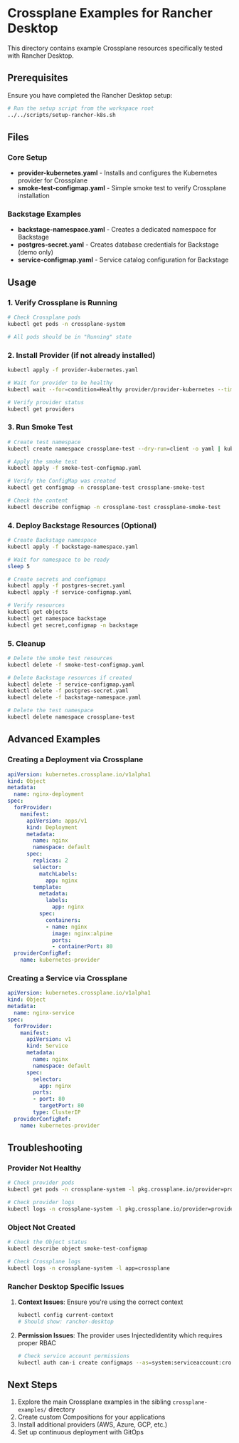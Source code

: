 # Crossplane Examples for Rancher Desktop

This directory contains example Crossplane resources specifically tested with Rancher Desktop.

## Prerequisites

Ensure you have completed the Rancher Desktop setup:
```bash
# Run the setup script from the workspace root
../../scripts/setup-rancher-k8s.sh
```

## Files

### Core Setup
- **provider-kubernetes.yaml** - Installs and configures the Kubernetes provider for Crossplane
- **smoke-test-configmap.yaml** - Simple smoke test to verify Crossplane installation

### Backstage Examples
- **backstage-namespace.yaml** - Creates a dedicated namespace for Backstage
- **postgres-secret.yaml** - Creates database credentials for Backstage (demo only)
- **service-configmap.yaml** - Service catalog configuration for Backstage

## Usage

### 1. Verify Crossplane is Running

```bash
# Check Crossplane pods
kubectl get pods -n crossplane-system

# All pods should be in "Running" state
```

### 2. Install Provider (if not already installed)

```bash
kubectl apply -f provider-kubernetes.yaml

# Wait for provider to be healthy
kubectl wait --for=condition=Healthy provider/provider-kubernetes --timeout=300s

# Verify provider status
kubectl get providers
```

### 3. Run Smoke Test

```bash
# Create test namespace
kubectl create namespace crossplane-test --dry-run=client -o yaml | kubectl apply -f -

# Apply the smoke test
kubectl apply -f smoke-test-configmap.yaml

# Verify the ConfigMap was created
kubectl get configmap -n crossplane-test crossplane-smoke-test

# Check the content
kubectl describe configmap -n crossplane-test crossplane-smoke-test
```

### 4. Deploy Backstage Resources (Optional)

```bash
# Create Backstage namespace
kubectl apply -f backstage-namespace.yaml

# Wait for namespace to be ready
sleep 5

# Create secrets and configmaps
kubectl apply -f postgres-secret.yaml
kubectl apply -f service-configmap.yaml

# Verify resources
kubectl get objects
kubectl get namespace backstage
kubectl get secret,configmap -n backstage
```

### 5. Cleanup

```bash
# Delete the smoke test resources
kubectl delete -f smoke-test-configmap.yaml

# Delete Backstage resources if created
kubectl delete -f service-configmap.yaml
kubectl delete -f postgres-secret.yaml
kubectl delete -f backstage-namespace.yaml

# Delete the test namespace
kubectl delete namespace crossplane-test
```

## Advanced Examples

### Creating a Deployment via Crossplane

```yaml
apiVersion: kubernetes.crossplane.io/v1alpha1
kind: Object
metadata:
  name: nginx-deployment
spec:
  forProvider:
    manifest:
      apiVersion: apps/v1
      kind: Deployment
      metadata:
        name: nginx
        namespace: default
      spec:
        replicas: 2
        selector:
          matchLabels:
            app: nginx
        template:
          metadata:
            labels:
              app: nginx
          spec:
            containers:
            - name: nginx
              image: nginx:alpine
              ports:
              - containerPort: 80
  providerConfigRef:
    name: kubernetes-provider
```

### Creating a Service via Crossplane

```yaml
apiVersion: kubernetes.crossplane.io/v1alpha1
kind: Object
metadata:
  name: nginx-service
spec:
  forProvider:
    manifest:
      apiVersion: v1
      kind: Service
      metadata:
        name: nginx
        namespace: default
      spec:
        selector:
          app: nginx
        ports:
        - port: 80
          targetPort: 80
        type: ClusterIP
  providerConfigRef:
    name: kubernetes-provider
```

## Troubleshooting

### Provider Not Healthy

```bash
# Check provider pods
kubectl get pods -n crossplane-system -l pkg.crossplane.io/provider=provider-kubernetes

# Check provider logs
kubectl logs -n crossplane-system -l pkg.crossplane.io/provider=provider-kubernetes
```

### Object Not Created

```bash
# Check the Object status
kubectl describe object smoke-test-configmap

# Check Crossplane logs
kubectl logs -n crossplane-system -l app=crossplane
```

### Rancher Desktop Specific Issues

1. **Context Issues**: Ensure you're using the correct context
   ```bash
   kubectl config current-context
   # Should show: rancher-desktop
   ```

2. **Permission Issues**: The provider uses InjectedIdentity which requires proper RBAC
   ```bash
   # Check service account permissions
   kubectl auth can-i create configmaps --as=system:serviceaccount:crossplane-system:crossplane
   ```

## Next Steps

1. Explore the main Crossplane examples in the sibling `crossplane-examples/` directory
2. Create custom Compositions for your applications
3. Install additional providers (AWS, Azure, GCP, etc.)
4. Set up continuous deployment with GitOps